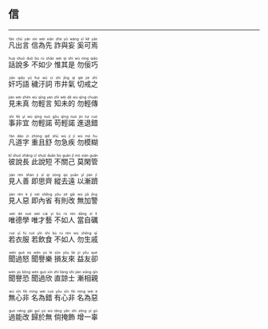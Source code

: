 ## 信
---



<ruby><rb> 凡出言 信為先 詐與妄 奚可焉 </rb> <rt>fán  chū  yán   xìn  wèi  xiān   zhà  yǔ  wàng   xī  kě  yān</rt></ruby>


<ruby><rb> 話說多 不如少 惟其是 勿佞巧 </rb> <rt>huà  shuō  duō   bù  rú  shǎo   wéi  qí  shì   wù  nìng  qiǎo</rt></ruby>


<ruby><rb> 奸巧語 穢汙詞 市井氣 切戒之 </rb> <rt>jiān  qiǎo  yǔ   huì  wū  cí   shì  jǐng  qì   qiè  jiè  zhī</rt></ruby>


<ruby><rb> 見未真 勿輕言 知未的 勿輕傳 </rb> <rt>jiàn  wèi  zhēn   wù  qīng  yán   zhī  wèi  dē   wù  qīng  chuán</rt></ruby>


<ruby><rb> 事非宜 勿輕諾 苟輕諾 進退錯 </rb> <rt>shì  fēi  yí   wù  qīng  nuò   gǒu  qīng  nuò   jìn  tuì  cuò</rt></ruby>


<ruby><rb> 凡道字 重且舒 勿急疾 勿模糊 </rb> <rt>fán  dào  zì   zhòng  qiě  shū   wù  jí  jí   wù  mó  hu</rt></ruby>


<ruby><rb> 彼說長 此說短 不關己 莫閑管 </rb> <rt>bǐ  shuō  zhǎng   cǐ  shuō  duǎn   bù  guān  jǐ   mò  xián  guǎn</rt></ruby>


<ruby><rb> 見人善 即思齊 縱去遠 以漸躋 </rb> <rt>jiàn  rén  shàn   jí  sī  qí   zòng  qù  yuǎn   yǐ  jiàn  jī</rt></ruby>


<ruby><rb> 見人惡 即內省 有則改 無加警 </rb> <rt>jiàn  rén  è   jí  nèi  shěng   yǒu  zé  gǎi   wú  jiā  jǐng</rt></ruby>


<ruby><rb> 唯德學 唯才藝 不如人 當自礪 </rb> <rt>wéi  dé  xué   wéi  cái  yì   bù  rú  rén   dāng  zì  lì</rt></ruby>


<ruby><rb> 若衣服 若飲食 不如人 勿生戚 </rb> <rt>ruò  yī  fú   ruò  yǐn  shí   bù  rú  rén   wù  shēng  qī</rt></ruby>


<ruby><rb> 聞過怒 聞譽樂 損友來 益友卻 </rb> <rt>wén  guò  nù   wén  yù  lè   sǔn  yǒu  lái   yì  yǒu  què</rt></ruby>


<ruby><rb> 聞譽恐 聞過欣 直諒士 漸相親 </rb> <rt>wén  yù  kǒng   wén  guò  xīn   zhí  liàng  shì   jiàn  xiāng  qīn</rt></ruby>


<ruby><rb> 無心非 名為錯 有心非 名為惡 </rb> <rt>wú  xīn  fēi   míng  wèi  cuò   yǒu  xīn  fēi   míng  wèi  è</rt></ruby>


<ruby><rb> 過能改 歸於無 倘掩飾 增一辜 </rb> <rt>guò  néng  gǎi   guī  yú  wú   tǎng  yǎn  shì   zēng  yī  gū</rt></ruby>

